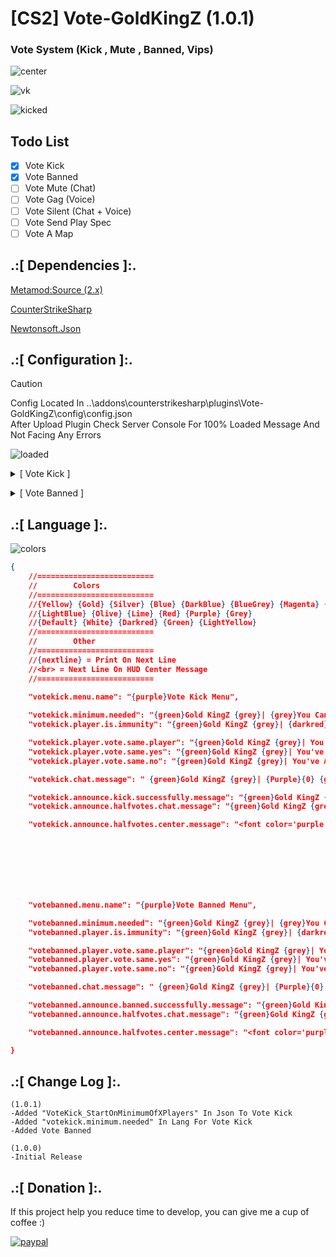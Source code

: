 # [CS2] Vote-GoldKingZ (1.0.1)

### Vote System (Kick , Mute , Banned, Vips)


![center](https://github.com/oqyh/cs2-Vote-GoldKingZ/assets/48490385/16a5904b-d618-4082-8678-ddbf7f42dce4)

![vk](https://github.com/oqyh/cs2-Vote-GoldKingZ/assets/48490385/45e3352d-7b9d-4d56-810e-df7efba9ca3d)

![kicked](https://github.com/oqyh/cs2-Vote-GoldKingZ/assets/48490385/1034a12f-91b2-4d67-8775-bf180c5d6839)


## Todo List

- [x] Vote Kick 
- [x] Vote Banned
- [ ] Vote Mute (Chat)
- [ ] Vote Gag (Voice)
- [ ] Vote Silent (Chat + Voice)
- [ ] Vote Send Play Spec
- [ ] Vote A Map

## .:[ Dependencies ]:.
[Metamod:Source (2.x)](https://www.sourcemm.net/downloads.php/?branch=master)

[CounterStrikeSharp](https://github.com/roflmuffin/CounterStrikeSharp/releases)

[Newtonsoft.Json](https://www.nuget.org/packages/Newtonsoft.Json)




## .:[ Configuration ]:.

> [!CAUTION]
> Config Located In ..\addons\counterstrikesharp\plugins\Vote-GoldKingZ\config\config.json                                           
> After Upload Plugin Check Server Console For 100% Loaded Message And Not Facing Any Errors                                          
>                                                                                      
> ![loaded](https://github.com/oqyh/cs2-Vote-GoldKingZ/assets/48490385/18b78f36-7129-494c-8e0d-655609d3bd06)

<p><details><summary> [ Vote Kick ] </summary>

```json
{
  //After Kicking Player Which Method Do You Like
  //VoteKick_Mode (0) = Disable
  //VoteKick_Mode (1) = Kick Only
  //VoteKick_Mode (2) = Kick And Restrict SteamID From Joining
  //VoteKick_Mode (3) = Kick And Restrict IpAddress From Joining
  //VoteKick_Mode (4) = Kick And Restrict SteamID And IpAddress From Joining
  "VoteKick_Mode": 2,
  
  //If Vote Pass How Many In Mins Should Kicked Player Wait To Join Back
  "VoteKick_TimeInMins": 5,

  //Minimum Of Players To Start Vote Kick
  "VoteKick_StartOnMinimumOfXPlayers": 5,

  //Rest And Cancel AfterKickGivePlayerXMinsFromJoining On Map Change
  "VoteKick_AllowKickedPlayersToJoinOnMapChange": false,
  
  //VoteKick_TeamOnly (false) = Cross Teams Voting
  //VoteKick_TeamOnly (true) = Vote On Team Side Only
  "VoteKick_TeamOnly": false,
  
  //Vote Percentage To Pass The Vote 6 means 0.6 || 5 means 0.5 Half
  "VoteKick_Percentage": 6,
  
  //If Vote Reach Half Depend Percentage On VoteKick_Percentage Do You Want Annoce Player To Vote shortcut Depend [VoteKick_CommandsOnHalfVoteAccept] And [VoteKick_CommandsOnHalfVoteRefuse] To Kick Player Announced
  "VoteKick_CenterMessageAnnouncementOnHalfVotes": true,
  
  //If VoteKick_CenterMessageAnnouncementOnHalfVotes Enabled How Many In Secs To Show Message
  "VoteKick_CenterMessageAnnouncementTimer": 25,
  
  //Enable Punishment Only Who Try To Evasion VoteKick_Mode Only Works 2 to 4
  "VoteKick_EvasionPunishment": false,
  
  //If VoteKick_EvasionPunishment Enabled How Many In Mins Give Extra For Evasion Punishment
  "VoteKick_EvasionPunishmentTimeInMins": 10,

  //Commands Ingame
  "VoteKick_CommandsToVote": "!votekick,!kick,!vk",
  "VoteKick_CommandsOnHalfVoteAccept": "!yes,yes,!y,y",
  "VoteKick_CommandsOnHalfVoteRefuse": "!no,no,!n,n",

  //Immunity From Getting Vote To Kick
  "VoteKick_ImmunityGroups": "@css/root,@css/admin,@css/vip,#css/admin,#css/vip",
  
}
```

</details>
</p>


<p><details><summary> [ Vote Banned ] </summary>

```json
{
  //After Banned Player Which Method Do You Like
  //VoteBanned_Mode (0) = Disable
  //VoteBanned_Mode (1) = Banned And Restrict SteamID From Joining
  //VoteBanned_Mode (2) = Banned And Restrict IpAddress From Joining
  //VoteBanned_Mode (3) = Banned And Restrict SteamID And IpAddress From Joining
  "VoteBanned_Mode": 0,
  
  //If Vote Pass How Many In Days Should Kicked Player Wait To Join Back
  "VoteBanned_TimeInDays": 5,

  //Minimum Of Players To Start Vote Kick
  "VoteBanned_StartOnMinimumOfXPlayers": 5,

  //VoteBanned_TeamOnly (false) = Cross Teams Voting
  //VoteBanned_TeamOnly (true) = Vote On Team Side Only
  "VoteBanned_TeamOnly": false,
  
  //Vote Percentage To Pass The Vote 6 means 0.6 || 5 means 0.5 Half
  "VoteBanned_Percentage": 6,
  
  //If Vote Reach Half Depend Percentage On VoteBanned_Percentage Do You Want Annoce Player To Vote shortcut Depend [VoteBanned_CommandsOnHalfVoteAccept] And [VoteBanned_CommandsOnHalfVoteRefuse] To Banned Player Announced
  "VoteBanned_CenterMessageAnnouncementOnHalfVotes": true,
  
  //If VoteBanned_CenterMessageAnnouncementOnHalfVotes Enabled How Many In Secs To Show Message
  "VoteBanned_CenterMessageAnnouncementTimer": 25,
  
  //Enable Punishment Only Who Try To Evasion VoteBanned_Mode Only Works 2 to 4
  "VoteBanned_EvasionPunishment": false,
  
  //If VoteBanned_EvasionPunishment Enabled How Many In Days Give Extra For Evasion Punishment
  "VoteBanned_EvasionPunishmentTimeInDays": 10,

  //Commands Ingame
  "VoteBanned_CommandsToVote": "!votebanned,!banned,!vb",
  "VoteBanned_CommandsOnHalfVoteAccept": "!yes,yes,!y,y",
  "VoteBanned_CommandsOnHalfVoteRefuse": "!no,no,!n,n",

  //Immunity From Getting Vote To Banned
  "VoteBanned_ImmunityGroups": "@css/root,@css/admin,@css/vip,#css/admin,#css/vip",
}
```

</details>
</p>

## .:[ Language ]:.

![colors](https://github.com/oqyh/cs2-vote-kick/assets/48490385/617503c9-fe77-480d-9ce2-fca5299cdcd5)


```json
{
    //==========================
    //        Colors
    //==========================
    //{Yellow} {Gold} {Silver} {Blue} {DarkBlue} {BlueGrey} {Magenta} {LightRed}
    //{LightBlue} {Olive} {Lime} {Red} {Purple} {Grey}
    //{Default} {White} {Darkred} {Green} {LightYellow}
    //==========================
    //        Other
    //==========================
    //{nextline} = Print On Next Line
	//<br> = Next Line On HUD Center Message
    //==========================
	
    "votekick.menu.name": "{purple}Vote Kick Menu",

    "votekick.minimum.needed": "{green}Gold KingZ {grey}| {grey}You Cant Start Vote Kick You Need Minimum {lime}{0} {grey}Players",    //{0} Players Needed
    "votekick.player.is.immunity": "{green}Gold KingZ {grey}| {darkred}Vote Failed On {Purple}{0} {darkred}You Cant Vote Kick VIPs",    //{0} Vip PlayerName 

    "votekick.player.vote.same.player": "{green}Gold KingZ {grey}| You've Already Voted To Kick {Purple}{0} {grey}[ {Olive}{1} {grey}/ {Olive}{2} {grey}]",    //{0} PlayerName Vote On - {1} Votes - {2} Needed
    "votekick.player.vote.same.yes": "{green}Gold KingZ {grey}| You've Already Voted {lime}Yes {grey}To {Purple}{0} {grey}[ {Olive}{1} {grey}/ {Olive}{2} {grey}]",    //{0} PlayerName Vote On - {1} Votes - {2} Needed
    "votekick.player.vote.same.no": "{green}Gold KingZ {grey}| You've Already Voted {red}No {grey}To {Purple}{0} {grey}[ {Olive}{1} {grey}/ {Olive}{2} {grey}]",    //{0} PlayerName Vote On - {1} Votes - {2} Needed

    "votekick.chat.message": " {green}Gold KingZ {grey}| {Purple}{0} {grey}Wanted To Kick {Magenta}{1} {grey}[ {Olive}{2} {grey}/ {Olive}{3} {grey}]",    //{0} PlayerName Rock The Vote - {1} PlayerName Vote On - {1} Votes - {2} Needed

    "votekick.announce.kick.successfully.message": "{green}Gold KingZ {grey}| Vote Successfully, {Purple}{0} {grey}Has Been Kicked",    //{0} PlayerName Kicked
    "votekick.announce.halfvotes.chat.message": "{green}Gold KingZ {grey}| Votes Reached Half Type {yellow}!yes {grey}/ {yellow}!y {grey}Or {red}!no {grey}/ {red}!n {grey}To Vote Kick",

    "votekick.announce.halfvotes.center.message": "<font color='purple'>Vote Reach Half</font> <font color='darkred'>{0} Secs</font> <br> <font color='grey'>Kick player: </font> <font color='lightblue'>{1} ?</font> <br> <font class='fontSize-l' color='green'> [ {2} / {3} ] </font> <br> <font color='grey'>To Kick Say</font> <font color='yellow'>!yes</font><font color='grey'>/</font><font color='yellow'>!y</font> <br> <font color='grey'>To Remove Kick Say</font> <font color='yellow'>!no</font><font color='grey'>/</font><font color='yellow'>!n</font>",    // {0} Timer - {1} PlayerName Vote On - {2} Votes - {3} Needed


    



    

    "votebanned.menu.name": "{purple}Vote Banned Menu",

    "votebanned.minimum.needed": "{green}Gold KingZ {grey}| {grey}You Cant Start Vote Banned You Need Minimum {lime}{0} {grey}Players",    //{0} Players Needed
    "votebanned.player.is.immunity": "{green}Gold KingZ {grey}| {darkred}Vote Failed On {Purple}{0} {darkred}You Cant Vote Banned VIPs",    //{0} Vip PlayerName 

    "votebanned.player.vote.same.player": "{green}Gold KingZ {grey}| You've Already Voted To Banned {Purple}{0} {grey}[ {Olive}{1} {grey}/ {Olive}{2} {grey}]",    //{0} PlayerName Vote On - {1} Votes - {2} Needed
    "votebanned.player.vote.same.yes": "{green}Gold KingZ {grey}| You've Already Voted {lime}Yes {grey}To {Purple}{0} {grey}[ {Olive}{1} {grey}/ {Olive}{2} {grey}]",    //{0} PlayerName Vote On - {1} Votes - {2} Needed
    "votebanned.player.vote.same.no": "{green}Gold KingZ {grey}| You've Already Voted {red}No {grey}To {Purple}{0} {grey}[ {Olive}{1} {grey}/ {Olive}{2} {grey}]",    //{0} PlayerName Vote On - {1} Votes - {2} Needed

    "votebanned.chat.message": " {green}Gold KingZ {grey}| {Purple}{0} {grey}Wanted To Banned {Magenta}{1} {grey}[ {Olive}{2} {grey}/ {Olive}{3} {grey}]",    //{0} PlayerName Rock The Vote - {1} PlayerName Vote On - {1} Votes - {2} Needed

    "votebanned.announce.banned.successfully.message": "{green}Gold KingZ {grey}| Vote Successfully, {Purple}{0} {grey}Has Been Banned",    //{0} PlayerName Banned
    "votebanned.announce.halfvotes.chat.message": "{green}Gold KingZ {grey}| Votes Reached Half Type {yellow}!yes {grey}/ {yellow}!y {grey}Or {red}!no {grey}/ {red}!n {grey}To Vote Banned",

    "votebanned.announce.halfvotes.center.message": "<font color='purple'>Vote Reach Half</font> <font color='darkred'>{0} Secs</font> <br> <font color='red'>Banned player: </font> <font color='lightblue'>{1} ?</font> <br> <font class='fontSize-l' color='green'> [ {2} / {3} ] </font> <br> <font color='grey'>To Banned Say</font> <font color='yellow'>!yes</font><font color='grey'>/</font><font color='yellow'>!y</font> <br> <font color='grey'>To Remove Banned Say</font> <font color='yellow'>!no</font><font color='grey'>/</font><font color='yellow'>!n</font>"    // {0} Timer - {1} PlayerName Vote On - {2} Votes - {3} Needed

}
```

## .:[ Change Log ]:.
```
(1.0.1)
-Added "VoteKick_StartOnMinimumOfXPlayers" In Json To Vote Kick
-Added "votekick.minimum.needed" In Lang For Vote Kick
-Added Vote Banned

(1.0.0)
-Initial Release
```

## .:[ Donation ]:.

If this project help you reduce time to develop, you can give me a cup of coffee :)

[![paypal](https://www.paypalobjects.com/en_US/i/btn/btn_donateCC_LG.gif)](https://paypal.me/oQYh)
